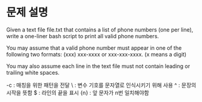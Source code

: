 # 문제 설명
Given a text file file.txt that contains a list of phone numbers (one per line), write a one-liner bash script to print all valid phone numbers.

You may assume that a valid phone number must appear in one of the following two formats: (xxx) xxx-xxxx or xxx-xxx-xxxx. (x means a digit)

You may also assume each line in the text file must not contain leading or trailing white spaces.

-c : 매칭을 위한 패턴을 전달
\ : 변수 기호를 문자열로 인식시키기 위해 사용
^ : 문장의 시작을 뜻함
$ : 라인의 끝을 표시
{n} : 앞 문자가 n번 일치해야함
